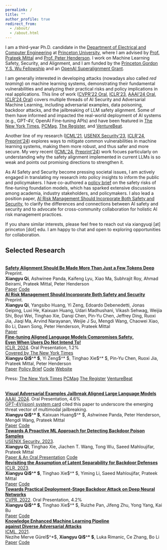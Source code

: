 ```yaml
---
permalink: /
title: ""
author_profile: true
redirect_from: 
  - /about/
  - /about.html
---
```




I am a third-year Ph.D. candidate in the [Department of Electrical and Computer Engineering](https://ece.princeton.edu) at [Princeton University](https://www.princeton.edu/), where I am advised by [Prof. Prateek Mittal](https://www.princeton.edu/~pmittal/index.html) and [Prof. Peter Henderson](https://www.peterhenderson.co/). I work on Machine Learning Safety, Security, and Alignment, and I am funded by the [Princeton Gordon Y.S. Wu Fellowship](https://gradschool.princeton.edu/financial-support/fellowships/princeton-fellowships/gordon-wu-fellowship) and an [OpenAI Superalignment Grant](https://openai.com/index/superalignment-fast-grants/).

I am generally interested in developing attacks (nowadays also called *red teaming*) on machine learning systems, demonstrating their fundamental vulnerabilities and analyzing their practical risks and policy implications in real applications. This line of work ([CVPR'22 Oral](https://arxiv.org/abs/2111.12965), [ICLR'23](https://arxiv.org/abs/2205.13613), [AAAI'24 Oral](https://arxiv.org/abs/2306.13213), [ICLR'24 Oral](https://arxiv.org/abs/2310.03693)) covers multiple threads of AI Security and Adversarial Machine Learning, including adversarial examples, data poisoning, backdoor attacks, and the jailbreaking of LLM safety alignment. Some of them have informed and impacted the real-world deployment of AI systems (e.g., GPT-4V, OpenAI Fine-tuning APIs) and have been featured in [The New York Times](https://www.nytimes.com/2023/10/19/technology/guardrails-artificial-intelligence-open-source.html), [PCMag](https://www.pcmag.com/news/ai-safeguards-are-pretty-easy-to-bypass), [The Register](https://www.theregister.com/2023/10/12/chatbot_defenses_dissolve/), and [VentureBeat](https://venturebeat.com/ai/uh-oh-fine-tuning-llms-compromises-their-safety-study-finds/). 

Another line of my research ([ICML'21](https://arxiv.org/abs/2106.06235), [USENIX Security'23](https://arxiv.org/abs/2205.13616), [ICLR'24](https://arxiv.org/abs/2308.12439), [Preprint'24](https://xiangyuqi.com/shallow-vs-deep-alignment.github.io/)) explores ways to mitigate common vulnerabilities in machine learning systems, making them more robust, and thus safer and more secure. My very recent ([ICML'24](https://arxiv.org/abs/2402.05162), [Preprint'24](https://xiangyuqi.com/shallow-vs-deep-alignment.github.io/)) work focues particularly on understanding why the safety alignment implemented in current LLMs is so weak and points out promising directions to strengthen it.

As AI Safety and Security become pressing societal issues, I am actively engaged in translating my research into policy insights to inform the public and policymakers. I have co-authored a [policy brief](https://hai.stanford.edu/policy-brief-safety-risks-customizing-foundation-models-fine-tuning) on the safety risks of fine-tuning foundation models, which has sparked extensive discussions among academia, industry stakeholders, and policymakers. I also lead a position paper, [AI Risk Management Should Incorporate Both Safety and Security](https://arxiv.org/abs/2405.19524), to clarify the differences and connections between AI safety and security and to advocate for cross-community collaboration for holistic AI risk management practices.

If you share similar interests, please feel free to reach out via xiangyuqi [at] princeton [dot] edu. I am happy to chat and open to exploring opportunities for collaboration.
<br>



## Selected Research

<br>

<div class="paper-title">
  <a href="https://xiangyuqi.com/shallow-vs-deep-alignment.github.io/"><strong>Safety Alignment Should Be Made More Than Just a Few Tokens Deep</strong></a>
</div>
<div class="paper-subtitle">
  Preprint. <br>
</div>
<strong class="highlight-name">Xiangyu Qi</strong>, Ashwinee Panda, Kaifeng Lyu, Xiao Ma, Subhrajit Roy, Ahmad Beirami, Prateek Mittal, Peter Henderson<br>
<a class="btn" href="https://xiangyuqi.com/shallow-vs-deep-alignment.github.io/">Paper</a>
<a class="btn" href="https://github.com/Unispac/shallow-vs-deep-alignment">Code</a>

<br>

<div class="paper-title">
  <a href="https://arxiv.org/abs/2405.19524"><strong>AI Risk Management Should Incorporate Both Safety and Security</strong></a>
</div>
<div class="paper-subtitle">
  Preprint. <br>
</div>
<strong class="highlight-name">Xiangyu Qi</strong>, Yangsibo Huang, Yi Zeng, Edoardo Debenedetti, Jonas Geiping, Luxi He, Kaixuan Huang, Udari Madhushani, Vikash Sehwag, Weijia Shi, Boyi Wei, Tinghao Xie, Danqi Chen, Pin-Yu Chen, Jeffrey Ding, Ruoxi Jia, Jiaqi Ma, Arvind Narayanan, Weijie J Su, Mengdi Wang, Chaowei Xiao, Bo Li, Dawn Song, Peter Henderson, Prateek Mittal<br>
<a class="btn" href="https://arxiv.org/abs/2405.19524">Paper</a>


<br>


<div class="paper-title">
  <a href="https://arxiv.org/abs/2310.03693"><strong>Fine-tuning Aligned Language Models Compromises Safety,<br>Even When Users Do Not Intend To!</strong></a>
</div>
<div class="paper-subtitle">
  <a class="location-icon" href="https://iclr.cc/Conferences/2024">ICLR, 2024</a>. <span class="lightning-icon highlight-oral">Oral Presentation, 1.2%</span><br> 
  <a class="lightning-icon highlight-oral" href="https://www.nytimes.com/2023/10/19/technology/guardrails-artificial-intelligence-open-source.html">Covered by The New York Times</a>
</div>
<strong class="highlight-name">Xiangyu Qi$^* $</strong>, Yi Zeng$^* $, Tinghao Xie$^* $, Pin-Yu Chen, Ruoxi Jia, Prateek Mittal, Peter Henderson<br>
<a class="btn" href="https://openreview.net/forum?id=hTEGyKf0dZ">Paper</a>
<a class="btn" href="https://hai.stanford.edu/policy-brief-safety-risks-customizing-foundation-models-fine-tuning">Policy Brief</a>
<a class="btn" href="https://github.com/LLM-Tuning-Safety/LLMs-Finetuning-Safety">Code</a>
<a class="btn" href="https://llm-tuning-safety.github.io/">Website</a>


<span class="press-title press-icon">Press:</span> <a class="btn" href="https://www.nytimes.com/2023/10/19/technology/guardrails-artificial-intelligence-open-source.html">The New York Times</a> 
<a class="btn" href="https://www.pcmag.com/news/ai-safeguards-are-pretty-easy-to-bypass">PCMag</a> 
<a class="btn" href="https://www.theregister.com/2023/10/12/chatbot_defenses_dissolve/">The Register</a> 
<a class="btn" href="https://venturebeat.com/ai/uh-oh-fine-tuning-llms-compromises-their-safety-study-finds/">VentureBeat</a>



<br>


<div class="paper-title">
  <a href="https://arxiv.org/abs/2306.13213"><strong>Visual Adversarial Examples Jailbreak Aligned Large Language Models</strong></a>
</div>
<div class="paper-subtitle">
  <a class="location-icon" href="https://aaai.org/aaai-conference/program-overview/">AAAI, 2024</a>. <span class="lightning-icon highlight-oral">Oral Presentation, 4.6%</span><br> 
  <a class="lightning-icon highlight-oral" href="https://openai.com/research/gpt-4v-system-card">GPT-4V(ision) system card</a> cited this paper to underscore the emerging threat vector of multimodal jailbreaking.
</div>
<strong class="highlight-name">Xiangyu Qi$^* $</strong>, Kaixuan Huang$^* $, Ashwinee Panda, Peter Henderson, Mengdi Wang, Prateek Mittal<br>
<a class="btn" href="https://ojs.aaai.org/index.php/AAAI/article/view/30150">Paper</a>
<a class="btn" href="https://github.com/Unispac/Visual-Adversarial-Examples-Jailbreak-Large-Language-Models">Code</a>

<br>


<div class="paper-title">
  <a href="https://arxiv.org/abs/2205.13616"><strong>Towards A Proactive ML Approach for Detecting Backdoor Poison Samples</strong></a>
</div>
<div class="paper-subtitle">
  <a class="location-icon" href="https://www.usenix.org/conference/usenixsecurity23">USENIX Security, 2023</a>. <br>
</div>
<strong class="highlight-name">Xiangyu Qi</strong>, Tinghao Xie, Jiachen T. Wang, Tong Wu, Saeed Mahloujifar, Prateek Mittal<br>
<a class="btn" href="https://www.usenix.org/conference/usenixsecurity23/presentation/qi">Paper & An Oral Presentation</a>
<a class="btn" href="https://github.com/Unispac/Fight-Poison-With-Poison">Code</a>

<br>
  



<div class="paper-title">
  <a href="https://arxiv.org/abs/2205.13613"><strong>Revisiting the Assumption of Latent Separability for Backdoor Defenses</strong></a>
</div>
<div class="paper-subtitle">
  <a class="location-icon" href="https://iclr.cc/Conferences/2023">ICLR, 2023</a>. <br>
</div>
<strong class="highlight-name">Xiangyu Qi$^* $</strong>, Tinghao Xie$^* $, Yiming Li, Saeed Mahloujifar, Prateek Mittal<br>
<a class="btn" href="https://openreview.net/forum?id=_wSHsgrVali">Paper</a>
<a class="btn" href="https://github.com/Unispac/Circumventing-Backdoor-Defenses">Code</a>

<br>


<div class="paper-title">
  <a href="https://arxiv.org/abs/2111.12965"><strong>Towards Practical Deployment-Stage Backdoor Attack on Deep Neural Networks</strong></a>
</div>
<div class="paper-subtitle">
  <a class="location-icon" href="https://cvpr2022.thecvf.com/home">CVPR, 2022</a>. <span class="lightning-icon highlight-oral">Oral Presentation, 4.2%</span><br>
</div>
<strong class="highlight-name">Xiangyu Qi$^* $</strong>, Tinghao Xie$^* $, Ruizhe Pan, Jifeng Zhu, Yong Yang, Kai Bu<br>
<a class="btn" href="https://www.computer.org/csdl/proceedings-article/cvpr/2022/694600n3337/1H1lHZuphBe">Paper</a>
<a class="btn" href="https://github.com/Unispac/Subnet-Replacement-Attack">Code</a>


<br>


<div class="paper-title">
  <a href="https://arxiv.org/abs/2106.06235"><strong>Knowledge Enhanced Machine Learning Pipeline <br>against Diverse Adversarial Attacks</strong></a>
</div>
<div class="paper-subtitle">
  <a class="location-icon" href="https://icml.cc/Conferences/2021">ICML, 2021</a>.<br>
</div>
Nezihe Merve Gürel$^*$, <strong class="highlight-name">Xiangyu Qi$^* $</strong>, Luka Rimanic, Ce Zhang, Bo Li<br>
<a class="btn" href="https://proceedings.mlr.press/v139/gurel21a.html">Paper</a>
<a class="btn" href="https://github.com/AI-secure/Knowledge-Enhanced-Machine-Learning-Pipeline">Code</a>